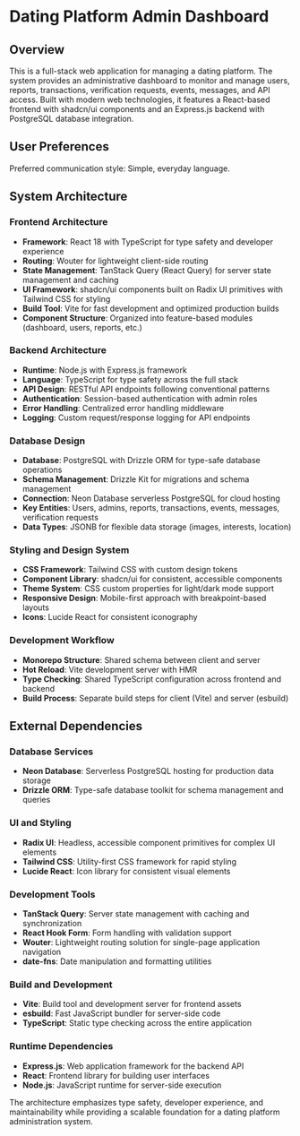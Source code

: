 # Dating Platform Admin Dashboard

## Overview

This is a full-stack web application for managing a dating platform. The system provides an administrative dashboard to monitor and manage users, reports, transactions, verification requests, events, messages, and API access. Built with modern web technologies, it features a React-based frontend with shadcn/ui components and an Express.js backend with PostgreSQL database integration.

## User Preferences

Preferred communication style: Simple, everyday language.

## System Architecture

### Frontend Architecture
- **Framework**: React 18 with TypeScript for type safety and developer experience
- **Routing**: Wouter for lightweight client-side routing
- **State Management**: TanStack Query (React Query) for server state management and caching
- **UI Framework**: shadcn/ui components built on Radix UI primitives with Tailwind CSS for styling
- **Build Tool**: Vite for fast development and optimized production builds
- **Component Structure**: Organized into feature-based modules (dashboard, users, reports, etc.)

### Backend Architecture
- **Runtime**: Node.js with Express.js framework
- **Language**: TypeScript for type safety across the full stack
- **API Design**: RESTful API endpoints following conventional patterns
- **Authentication**: Session-based authentication with admin roles
- **Error Handling**: Centralized error handling middleware
- **Logging**: Custom request/response logging for API endpoints

### Database Design
- **Database**: PostgreSQL with Drizzle ORM for type-safe database operations
- **Schema Management**: Drizzle Kit for migrations and schema management
- **Connection**: Neon Database serverless PostgreSQL for cloud hosting
- **Key Entities**: Users, admins, reports, transactions, events, messages, verification requests
- **Data Types**: JSONB for flexible data storage (images, interests, location)

### Styling and Design System
- **CSS Framework**: Tailwind CSS with custom design tokens
- **Component Library**: shadcn/ui for consistent, accessible components
- **Theme System**: CSS custom properties for light/dark mode support
- **Responsive Design**: Mobile-first approach with breakpoint-based layouts
- **Icons**: Lucide React for consistent iconography

### Development Workflow
- **Monorepo Structure**: Shared schema between client and server
- **Hot Reload**: Vite development server with HMR
- **Type Checking**: Shared TypeScript configuration across frontend and backend
- **Build Process**: Separate build steps for client (Vite) and server (esbuild)

## External Dependencies

### Database Services
- **Neon Database**: Serverless PostgreSQL hosting for production data storage
- **Drizzle ORM**: Type-safe database toolkit for schema management and queries

### UI and Styling
- **Radix UI**: Headless, accessible component primitives for complex UI elements
- **Tailwind CSS**: Utility-first CSS framework for rapid styling
- **Lucide React**: Icon library for consistent visual elements

### Development Tools
- **TanStack Query**: Server state management with caching and synchronization
- **React Hook Form**: Form handling with validation support
- **Wouter**: Lightweight routing solution for single-page application navigation
- **date-fns**: Date manipulation and formatting utilities

### Build and Development
- **Vite**: Build tool and development server for frontend assets
- **esbuild**: Fast JavaScript bundler for server-side code
- **TypeScript**: Static type checking across the entire application

### Runtime Dependencies
- **Express.js**: Web application framework for the backend API
- **React**: Frontend library for building user interfaces
- **Node.js**: JavaScript runtime for server-side execution

The architecture emphasizes type safety, developer experience, and maintainability while providing a scalable foundation for a dating platform administration system.
